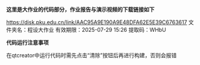 **这里是大作业的代码部分，作业报告与演示视频的下载链接如下**

https://disk.pku.edu.cn/link/AAC95A9E190A9E48DFA62E5E39C6763617
文件夹名：程设大作业
有效期限：2025-07-29 15:26
提取码：WHbU


**代码运行注意事项**

在qtcreator中运行代码时需先点击“清除”按钮后再进行构建，否则会报错
